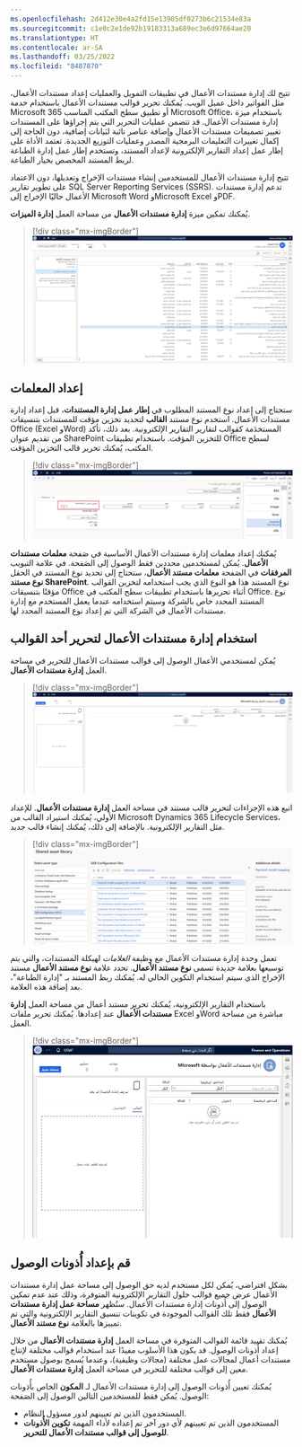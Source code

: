 ```yaml
---
ms.openlocfilehash: 2d412e30e4a2fd15e13905df0273b6c21534e83a
ms.sourcegitcommit: c1e0c2e1de92b19183313a689ec3e6d97664ae20
ms.translationtype: HT
ms.contentlocale: ar-SA
ms.lasthandoff: 03/25/2022
ms.locfileid: "8487870"
---
```

تتيح لك إدارة مستندات الأعمال في تطبيقات التمويل والعمليات إعداد مستندات الأعمال، مثل الفواتير داخل عميل الويب. يُمكنك تحرير قوالب مستندات الأعمال باستخدام خدمة Microsoft 365 أو تطبيق سطح المكتب المناسب Microsoft Office، باستخدام ميزة إدارة مستندات الأعمال. قد تتضمن عمليات التحرير التي يتم إجراؤها على المستندات تغيير تصميمات مستندات الأعمال وإضافة عناصر نائبة لبَيانات إضافية، دون الحاجة إلى إكمال تغييرات التعليمات البرمجية المصدر وعمليات التوزيع الجديدة. تعتمد الأداة على إطار عمل إعداد التقارير الإلكترونية لإعداد المستند، وتستخدم إطار عمل إدارة الطباعة لربط المستند المخصص بخيار الطباعة. 

تتيح إدارة مستندات الأعمال للمستخدمين إنشاء مستندات الإخراج وتعديلها، دون الاعتماد على تطوير تقارير SQL Server Reporting Services (SSRS). تدعم إدارة مستندات الأعمال حاليًا الإخراج إلى Microsoft Word وMicrosoft Excel وPDF. 

يُمكنك تمكين ميزة **إدارة مستندات الأعمال** من مساحة العمل **إدارة الميزات**.

> [!div class="mx-imgBorder"]
> [![لقطة شاشة لمساحة عمل إدارة الميزات، تُظهر ميزة إدارة مستندات الأعمال.](../media/feature-management.png)](../media/feature-management.png#lightbox)
 
## <a name="set-up-parameters"></a>إعداد المعلمات
ستحتاج إلى إعداد نوع المستند المطلوب في **إطار عمل إدارة المستندات**، قبل إعداد إدارة مستندات الأعمال. استخدم نوع مستند **القالب** لتحديد تخزين مؤقت للمستندات بتنسيقات Office (Excel وWord) المستخدَمة كقوالب لتقارير التقارير الإلكترونية. بعد ذلك، تأكد من تقديم عنوان SharePoint للتخزين المؤقت. باستخدام تطبيقات Office لسطح المكتب، يُمكنك تحرير قالب التخزين المؤقت.

> [!div class="mx-imgBorder"]
> [![لقطة شاشة لصَفحة "أنواع المستندات"، تُظهر قالبًا.](../media/document-management-template.png)](../media/document-management-template.png#lightbox)

يُمكنك إعداد معلمات إدارة مستندات الأعمال الأساسية في صَفحة **معلمات مستندات الأعمال**. يُمكن لمستخدمين محددين فقط الوصول إلى الصَفحة. في علامة التبويب **المرفقات** في الصَفحة **معلمات مستند الأعمال**، ستحتاج إلى تحديد نوع المستند في الحقل **نوع مستند SharePoint**. نوع المستند هذا هو النوع الذي يجب استخدامه لتخزين القوالب مؤقتًا بتنسيقات Office أثناء تحريرها باستخدام تطبيقات سطح المكتب في Office. نوع المستند المحدد خاص بالشركة وسيتم استخدامه عندما يعمل المستخدم مع إدارة مستندات الأعمال في الشركة التي تم إعداد نوع المستند المحدد لها.

## <a name="use-business-document-management-to-edit-a-template"></a>استخدام إدارة مستندات الأعمال لتحرير أحد القوالب
يُمكن لمستخدمي الأعمال الوصول إلى قوالب مستندات الأعمال للتحرير في مساحة العمل **إدارة مستندات الأعمال**. 

> [!div class="mx-imgBorder"]
> [![لقطة شاشة لصَفحة إدارة مستندات الأعمال.](../media/business-document-management.png)](../media/business-document-management.png#lightbox)
 
اتبع هذه الإجراءات لتحرير قالب مستند في مساحة العمل **إدارة مستندات الأعمال**. للإعداد الأولي، يُمكنك استيراد القالب من Microsoft Dynamics 365 Lifecycle Services، مثل التقارير الإلكترونية. بالإضافة إلى ذلك، يُمكنك إنشاء قالب جديد.
 
> [!div class="mx-imgBorder"]
> [![لقطة شاشة لمكتبة الأصول المشتركة في Lifecycle Services، مع تمييز تكوين GER.](../media/lifecycle-services-shared-asset-library.png)](../media/lifecycle-services-shared-asset-library.png#lightbox)

تعمل وحدة إدارة مستندات الأعمال مع وظيفة *العلامات* لهيكلة المستندات، والتي يتم توسيعها بعلامة جديدة تسمى **نوع مستند الأعمال**. تحدد علامة **نوع مستند الأعمال** مستند الإخراج الذي سيتم استخدام التكوين الحالي له. يُمكنك ربط المستند بـ "إدارة الطباعة"، بعد إضافة هذه العلامة. 

باستخدام التقارير الإلكترونية، يُمكنك تحرير مستند أعمال من مساحة العمل **إدارة مستندات الأعمال** عند إعدادها. يُمكنك تحرير ملفات Excel وWord مباشرة من مساحة العمل.

> [!div class="mx-imgBorder"]
> [![لقطة شاشة لمساحة عمل إدارة مستندات الأعمال.](../media/business-document-management-workspace.jpg)](../media/business-document-management-workspace.jpg#lightbox)
 
## <a name="set-up-access-permissions"></a>قم بإعداد أُذونات الوصول
بشكل افتراضي، يُمكن لكل مستخدم لديه حق الوصول إلى مساحة عمل إدارة مستندات الأعمال عرض جميع قوالب حلول التقارير الإلكترونية المتوفرة، وذلك عند عدم تمكين الوصول إلى أُذونات إدارة مستندات الأعمال. ستُظهر **مساحة عمل إدارة مستندات الأعمال** فقط تلك القوالب الموجودة في تكوينات تنسيق التقارير الإلكترونية والتي تم تمييزها بالعلامة **نوع مستند الأعمال**.

يُمكنك تقييد قائمة القوالب المتوفرة في مساحة العمل **إدارة مستندات الأعمال** من خلال إعداد أُذونات الوصول. قد يكون هذا الأسلوب مفيدًا عند استخدام قوالب مختلفة لإنتاج مستندات أعمال لمجالات عمل مختلفة (مجالات وظيفية)، وعندما يُسمح بوصول مستخدم معين إلى قوالب مختلفة للتحرير في مساحة العمل **إدارة مستندات الأعمال**.

يُمكنك تعيين أُذونات الوصول إلى إدارة مستندات الأعمال لـ **المكون** الخاص بأُذونات الوصول. يُمكن فقط للمستخدمين التالين الوصول إلى الصَفحة:

- المستخدمون الذين تم تعيينهم لدور مسؤول النظام.
- المستخدمون الذين تم تعيينهم لأي دور آخر تم إعداده لأداء المهمة **تكوين الأُذونات للوصول إلى قوالب مستندات الأعمال للتحرير**.

